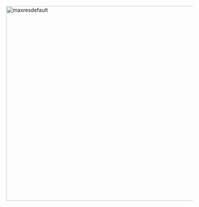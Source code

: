 <img src="https://i.pinimg.com/originals/0c/2a/69/0c2a69b4dcd5f0cd97ddc85e87e47d7b.gif" width="1050" height="525" alt="maxresdefault" align="center"/>














